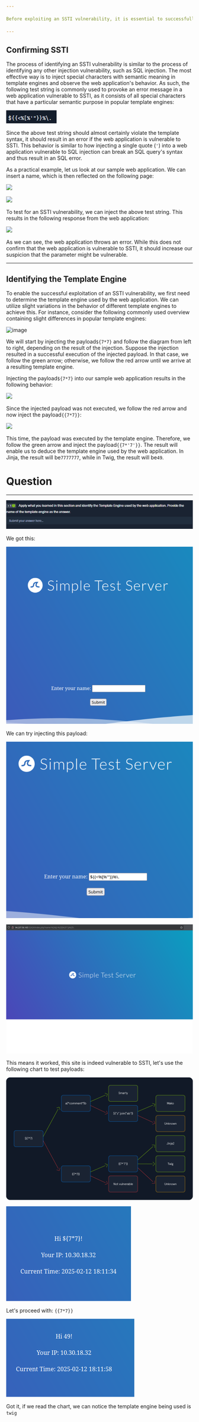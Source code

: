 ```yaml
---

Before exploiting an SSTI vulnerability, it is essential to successfully confirm that the vulnerability is present. Furthermore, we need to identify the template engine the target web application uses, as the exploitation process highly depends on the concrete template engine in use. That is because each template engine uses a slightly different syntax and supports different functions we can use for exploitation purposes.

---
```


## Confirming SSTI

The process of identifying an SSTI vulnerability is similar to the process of identifying any other injection vulnerability, such as SQL injection. The most effective way is to inject special characters with semantic meaning in template engines and observe the web application's behavior. As such, the following test string is commonly used to provoke an error message in a web application vulnerable to SSTI, as it consists of all special characters that have a particular semantic purpose in popular template engines:

![Pasted image 20250212130159.png](../../../../IMAGES/Pasted%20image%2020250212130159.png)


Since the above test string should almost certainly violate the template syntax, it should result in an error if the web application is vulnerable to SSTI. This behavior is similar to how injecting a single quote (`'`) into a web application vulnerable to SQL injection can break an SQL query's syntax and thus result in an SQL error.

As a practical example, let us look at our sample web application. We can insert a name, which is then reflected on the following page:

 ![](https://academy.hackthebox.com/storage/modules/145/ssti/ssti_identification_1.png)

 ![](https://academy.hackthebox.com/storage/modules/145/ssti/ssti_identification_2.png)

To test for an SSTI vulnerability, we can inject the above test string. This results in the following response from the web application:

 ![](https://academy.hackthebox.com/storage/modules/145/ssti/ssti_identification_3.png)

As we can see, the web application throws an error. While this does not confirm that the web application is vulnerable to SSTI, it should increase our suspicion that the parameter might be vulnerable.

---

## Identifying the Template Engine

To enable the successful exploitation of an SSTI vulnerability, we first need to determine the template engine used by the web application. We can utilize slight variations in the behavior of different template engines to achieve this. For instance, consider the following commonly used overview containing slight differences in popular template engines:

![image](https://academy.hackthebox.com/storage/modules/145/ssti/diagram.png)

We will start by injecting the payload`${7*7}` and follow the diagram from left to right, depending on the result of the injection. Suppose the injection resulted in a successful execution of the injected payload. In that case, we follow the green arrow; otherwise, we follow the red arrow until we arrive at a resulting template engine.

Injecting the payload`${7*7}` into our sample web application results in the following behavior:

 ![](https://academy.hackthebox.com/storage/modules/145/ssti/ssti_identification_4.png)

Since the injected payload was not executed, we follow the red arrow and now inject the payload`{{7*7}}`:

 ![](https://academy.hackthebox.com/storage/modules/145/ssti/ssti_identification_5.png)

This time, the payload was executed by the template engine. Therefore, we follow the green arrow and inject the payload`{{7*'7'}}`. The result will enable us to deduce the template engine used by the web application. In Jinja, the result will be`7777777`, while in Twig, the result will be`49`.

# Question
----

![Pasted image 20250212130935.png](../../../../IMAGES/Pasted%20image%2020250212130935.png)

We got this:

![Pasted image 20250212130951.png](../../../../IMAGES/Pasted%20image%2020250212130951.png)

We can try injecting this payload:

![Pasted image 20250212131049.png](../../../../IMAGES/Pasted%20image%2020250212131049.png)

![Pasted image 20250212131107.png](../../../../IMAGES/Pasted%20image%2020250212131107.png)

This means it worked, this site is indeed vulnerable to SSTI, let's use the following chart to test payloads:

![Pasted image 20250212131145.png](../../../../IMAGES/Pasted%20image%2020250212131145.png)

![Pasted image 20250212131203.png](../../../../IMAGES/Pasted%20image%2020250212131203.png)

Let's proceed with: `{{7*7}}`

![Pasted image 20250212131228.png](../../../../IMAGES/Pasted%20image%2020250212131228.png)

Got it, if we read the chart, we can notice the template engine being used is `twig`
